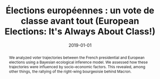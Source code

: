 ---
title: "Élections européennes : un vote de classe avant tout (European Elections: It&apos;s Always About Class!)"
collection: publications
paperurl: 'https://www.lemediatv.fr/articles/2019/elections-europeennes-un-vote-de-classe-avant-tout-Db1jRBt_S6Cz91TlQMSG_A'
link: https://www.lemediatv.fr/articles/2019/elections-europeennes-un-vote-de-classe-avant-tout-Db1jRBt_S6Cz91TlQMSG_A
tags:
    - tag: Politics
      id: politics
      color: '#FFC0CB'
      text_color: '#000000'
    - tag: Data mining
      id: data-mining
      color: '#9ACD32'
      text_color: '#ffffff'
    - tag: Statistical and Bayesian Inference
      id: statistical-and-bayesian-inference
      color: '#CD5C5C'
      text_color: '#ffffff'
type: press
date: 2019-01-01
venue: 'Le Média'
authors: Kouamouo T., <b>Gautheron L.</b>
abstract: "We analyzed voter trajectories between the French presidential and European elections using a Bayesian ecological inference model. We assessed how these trajectories were influenced by socio-economic factors. This revealed, among other things, the rallying of the right-wing bourgeoisie behind Macron."
citation: ' Théophile Kouamouo,  Lucas Gautheron, &quot;Élections européennes : un vote de classe avant tout (European Elections: It&amp;apos;s Always About Class!).&quot; Le Média, 2019.'
---
